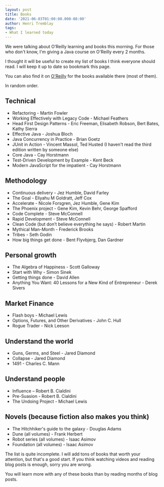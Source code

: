 ```yaml
---
layout: post
title: Books
date: '2021-06-03T01:00:00.000-08:00'
author: Henri Tremblay
tags:
- What I learned today
---
```


We were talking about O’Reilly learning and books this morning.
For those who don't know, I'm giving a Java course on O'Reilly every 2 months.

I thought it will be useful to create my list of books I think everyone should read.
I will keep it up to date so bookmark this page.

You can also find it on [O'Reilly](https://learning.oreilly.com/playlists/386b4ce0-b3d4-49be-a3dc-02c0e4b94412) for the books available there (most of them).

In random order.

## Technical

* Refactoring - Martin Fowler
* Working Effectively with Legacy Code - Michael Feathers
* Head First Design Patterns - Eric Freeman, Elisabeth Robson, Bert Bates, Kathy Sierra
* Effective Java - Joshua Bloch
* Java Concurrency in Practice - Brian Goetz
* JUnit in Action - Vincent Massol, Ted Husted (I haven't read the third edition written by someone else)
* Core Java - Cay Horstmann
* Test-Driven Development by Example - Kent Beck
* Modern JavaScript for the impatient - Cay Horstmann 

## Methodology

* Continuous delivery - Jez Humble, David Farley
* The Goal - Eliyahu M Goldratt, Jeff Cox
* Accelerate - Nicole Forsgren, Jez Humble, Gene Kim
* The Phoenix project - Gene Kim, Kevin Behr, George Spafford
* Code Complete - Steve McConnell
* Rapid Development - Steve McConnell
* Clean Code (but don’t believe everything he says) - Robert Martin
* Mythical Man-Month - Frederick Brooks
* Tribes - Seth Godin
* How big things get done - Bent Flyvbjerg, Dan Gardner

## Personal growth

* The Algebra of Happiness - Scott Galloway
* Start with Why - Simon Sinek
* Getting things done - David Allen
* Anything You Want: 40 Lessons for a New Kind of Entrepreneur - Derek Sivers

## Market Finance

* Flash boys - Michael Lewis
* Options, Futures, and Other Derivatives - John C. Hull
* Rogue Trader - Nick Leeson

## Understand the world

* Guns, Germs, and Steel - Jared Diamond
* Collapse - Jared Diamond
* 1491 - Charles C. Mann

## Understand people

* Influence – Robert B. Cialdini
* Pre-Suasion - Robert B. Cialdini
* The Undoing Project - Michael Lewis

## Novels (because fiction also makes you think)

* The Hitchhiker's guide to the galaxy - Douglas Adams
* Dune (all volumes) - Frank Herbert
* Robot series (all volumes) - Isaac Asimov
* Foundation (all volumes) - Isaac Asimov

The list is quite incomplete. 
I will add tons of books that worth your attention, but that's a good start. 
If you think watching videos and reading blog posts is enough, sorry you are wrong.

You will learn more with any of these books than by reading months of blog posts.
